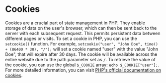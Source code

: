 # Cookies

Cookies are a crucial part of state management in PHP. They enable storage of data on the user's browser, which can then be sent back to the server with each subsequent request. This permits persistent data between different pages or visits. To set a cookie in PHP, you can use the `setcookie()` function. For example, `setcookie("user", "John Doe", time() + (86400 * 30), "/");` will set a cookie named "user" with the value "John Doe", that will expire after 30 days. The cookie will be available across the entire website due to the path parameter set as `/`. To retrieve the value of the cookie, you can use the global `$_COOKIE` array: `echo $_COOKIE["user"];`. For more detailed information, you can visit [PHP's official documentation on cookies](https://www.php.net/manual/en/features.cookies.php).